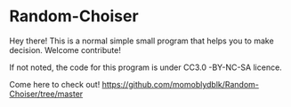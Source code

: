 # Random-Choiser
Hey there!
This is a normal simple small program that helps you to make decision.
Welcome contribute!

If not noted, the code for this program is under CC3.0 -BY-NC-SA licence. 

Come here to check out! https://github.com/momoblydblk/Random-Choiser/tree/master
